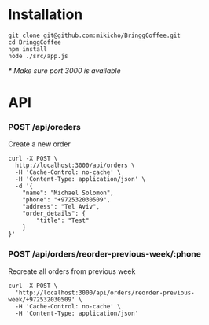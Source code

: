 # Installation

```
git clone git@github.com:mikicho/BringgCoffee.git
cd BringgCoffee
npm install
node ./src/app.js
``` 
_* Make sure port 3000 is available_

# API
### **POST /api/oreders**
Create a new order
```
curl -X POST \
  http://localhost:3000/api/orders \
  -H 'Cache-Control: no-cache' \
  -H 'Content-Type: application/json' \
  -d '{
    "name": "Michael Solomon",
    "phone": "+972532030509",
    "address": "Tel Aviv",
    "order_details": {
        "title": "Test"
    }
}'
```

### **POST /api/orders/reorder-previous-week/:phone**
Recreate all orders from previous week
```
curl -X POST \
  'http://localhost:3000/api/orders/reorder-previous-week/+972532030509' \
  -H 'Cache-Control: no-cache' \
  -H 'Content-Type: application/json'
```